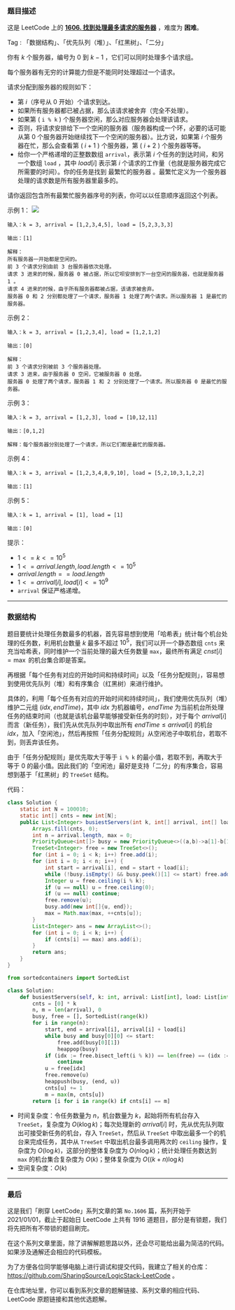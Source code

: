 ### 题目描述

这是 LeetCode 上的 **[1606. 找到处理最多请求的服务器](https://leetcode-cn.com/problems/find-servers-that-handled-most-number-of-requests/solution/by-ac_oier-zgm6/)** ，难度为 **困难**。

Tag : 「数据结构」、「优先队列（堆）」、「红黑树」、「二分」



你有 $k$ 个服务器，编号为 $0$ 到 $k-1$ ，它们可以同时处理多个请求组。

每个服务器有无穷的计算能力但是不能同时处理超过一个请求。

请求分配到服务器的规则如下：
* 第 $i$（序号从 $0$ 开始）个请求到达。
* 如果所有服务器都已被占据，那么该请求被舍弃（完全不处理）。
* 如果第 ( `i % k` ) 个服务器空闲，那么对应服务器会处理该请求。
* 否则，将请求安排给下一个空闲的服务器（服务器构成一个环，必要的话可能从第 $0$ 个服务器开始继续找下一个空闲的服务器）。比方说，如果第 $i$ 个服务器在忙，那么会查看第 ( $i+1$ ) 个服务器，第 ( $i+2$ ) 个服务器等等。
* 给你一个严格递增的正整数数组 `arrival`，表示第 $i$ 个任务的到达时间，和另一个数组 `load` ，其中 $load[i]$ 表示第 $i$ 个请求的工作量（也就是服务器完成它所需要的时间）。你的任务是找到 最繁忙的服务器 。最繁忙定义为一个服务器处理的请求数是所有服务器里最多的。

请你返回包含所有最繁忙服务器序号的列表，你可以以任意顺序返回这个列表。

示例 1：
![](https://assets.leetcode-cn.com/aliyun-lc-upload/uploads/2020/10/03/load-1.png)

```
输入：k = 3, arrival = [1,2,3,4,5], load = [5,2,3,3,3] 

输出：[1] 

解释：
所有服务器一开始都是空闲的。
前 3 个请求分别由前 3 台服务器依次处理。
请求 3 进来的时候，服务器 0 被占据，所以它呗安排到下一台空闲的服务器，也就是服务器 1 。
请求 4 进来的时候，由于所有服务器都被占据，该请求被舍弃。
服务器 0 和 2 分别都处理了一个请求，服务器 1 处理了两个请求。所以服务器 1 是最忙的服务器。
```
示例 2：
```
输入：k = 3, arrival = [1,2,3,4], load = [1,2,1,2]

输出：[0]

解释：
前 3 个请求分别被前 3 个服务器处理。
请求 3 进来，由于服务器 0 空闲，它被服务器 0 处理。
服务器 0 处理了两个请求，服务器 1 和 2 分别处理了一个请求。所以服务器 0 是最忙的服务器。
```
示例 3：
```
输入：k = 3, arrival = [1,2,3], load = [10,12,11]

输出：[0,1,2]

解释：每个服务器分别处理了一个请求，所以它们都是最忙的服务器。
```
示例 4：
```
输入：k = 3, arrival = [1,2,3,4,8,9,10], load = [5,2,10,3,1,2,2]

输出：[1]
```
示例 5：
```
输入：k = 1, arrival = [1], load = [1]

输出：[0]
```

提示：
* $1 <= k <= 10^5$
* $1 <= arrival.length, load.length <= 10^5$
* $arrival.length == load.length$
* $1 <= arrival[i], load[i] <= 10^9$
* `arrival` 保证严格递增。

---

### 数据结构

题目要统计处理任务数最多的机器，首先容易想到使用「哈希表」统计每个机台处理的任务数，利用机台数量 $k$ 最多不超过 $10^5$，我们可以开一个静态数组 `cnts` 来充当哈希表，同时维护一个当前处理的最大任务数量 `max`，最终所有满足 $cnst[i] = \max$ 的机台集合即是答案。

再根据「每个任务有对应的开始时间和持续时间」以及「任务分配规则」，容易想到使用优先队列（堆）和有序集合（红黑树）来进行维护。

具体的，利用「每个任务有对应的开始时间和持续时间」，我们使用优先队列（堆）维护二元组 $(idx, endTime)$，其中 $idx$ 为机器编号，$endTime$ 为当前机台所处理任务的结束时间（也就是该机台最早能够接受新任务的时刻），对于每个 $arrival[i]$ 而言（新任务），我们先从优先队列中取出所有 $endTime \leqslant arrival[i]$ 的机台 $idx$，加入「空闲池」，然后再按照「任务分配规则」从空闲池子中取机台，若取不到，则丢弃该任务。

由于「任务分配规则」是优先取大于等于 `i % k` 的最小值，若取不到，再取大于等于 $0$ 的最小值。因此我们的「空闲池」最好是支持「二分」的有序集合，容易想到基于「红黑树」的 `TreeSet` 结构。

代码：
```java
class Solution {
    static int N = 100010;
    static int[] cnts = new int[N];
    public List<Integer> busiestServers(int k, int[] arrival, int[] load) {
        Arrays.fill(cnts, 0);
        int n = arrival.length, max = 0;
        PriorityQueue<int[]> busy = new PriorityQueue<>((a,b)->a[1]-b[1]);
        TreeSet<Integer> free = new TreeSet<>();
        for (int i = 0; i < k; i++) free.add(i);
        for (int i = 0; i < n; i++) {
            int start = arrival[i], end = start + load[i];
            while (!busy.isEmpty() && busy.peek()[1] <= start) free.add(busy.poll()[0]);
            Integer u = free.ceiling(i % k);
            if (u == null) u = free.ceiling(0);
            if (u == null) continue;
            free.remove(u);
            busy.add(new int[]{u, end});
            max = Math.max(max, ++cnts[u]);
        }
        List<Integer> ans = new ArrayList<>();
        for (int i = 0; i < k; i++) {
            if (cnts[i] == max) ans.add(i);
        }
        return ans;
    }
}
```

```Python
from sortedcontainers import SortedList

class Solution:
    def busiestServers(self, k: int, arrival: List[int], load: List[int]) -> List[int]:
        cnts = [0] * k
        n, m = len(arrival), 0
        busy, free = [], SortedList(range(k))
        for i in range(n):
            start, end = arrival[i], arrival[i] + load[i]
            while busy and busy[0][0] <= start:
                free.add(busy[0][1])
                heappop(busy)
            if (idx := free.bisect_left(i % k)) == len(free) == (idx := free.bisect_left(0)):
                continue
            u = free[idx]
            free.remove(u)
            heappush(busy, (end, u))
            cnts[u] += 1
            m = max(m, cnts[u])
        return [i for i in range(k) if cnts[i] == m]
```
* 时间复杂度：令任务数量为 $n$，机台数量为 $k$，起始将所有机台存入 `TreeSet`，复杂度为 $O(k\log{k})$；每次处理新的 $arrival[i]$ 时，先从优先队列取出可接受新任务的机台，存入 `TreeSet`，然后从 `TreeSet` 中取出最多一个的机台来完成任务，其中从 `TreeSet` 中取出机台最多调用两次的 `ceiling` 操作，复杂度为 $O(\log{k})$，这部分的整体复杂度为 $O(n\log{k})$；统计处理任务数达到 `max` 的机台集合复杂度为 $O(k)$；整体复杂度为 $O((k + n)\log{k})$
* 空间复杂度：$O(k)$

---

### 最后

这是我们「刷穿 LeetCode」系列文章的第 `No.1606` 篇，系列开始于 2021/01/01，截止于起始日 LeetCode 上共有 1916 道题目，部分是有锁题，我们将先把所有不带锁的题目刷完。

在这个系列文章里面，除了讲解解题思路以外，还会尽可能给出最为简洁的代码。如果涉及通解还会相应的代码模板。

为了方便各位同学能够电脑上进行调试和提交代码，我建立了相关的仓库：https://github.com/SharingSource/LogicStack-LeetCode 。

在仓库地址里，你可以看到系列文章的题解链接、系列文章的相应代码、LeetCode 原题链接和其他优选题解。

